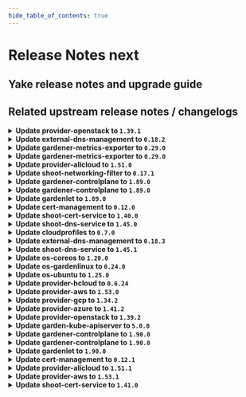 ```yaml
---
hide_table_of_contents: true
---
```


# Release Notes next

## Yake release notes and upgrade guide

## Related upstream release notes / changelogs


<details>
<summary><b>Update provider-openstack to <code>1.39.1</code></b></summary>

# [gardener/gardener-extension-provider-openstack]

## 🏃 Others

- `[OPERATOR]` Admission controller will be deployed with the LEADER_ELECTION_NAMESPACE set to the pod namespace by @AndreasBurger [#719]

## Docker Images
- gardener-extension-admission-openstack: `europe-docker.pkg.dev/gardener-project/releases/gardener/extensions/admission-openstack:v1.39.1`
- gardener-extension-provider-openstack: `europe-docker.pkg.dev/gardener-project/releases/gardener/extensions/provider-openstack:v1.39.1`


</details>

<details>
<summary><b>Update external-dns-management to <code>0.18.2</code></b></summary>

# [gardener/external-dns-management]

## 🏃 Others

- `[USER]` Ignore empty targets for slave entries on update. More concretely, if an ingress resource lose their load balancer addresses during an update, the old targets are kept until new targets are set. by @MartinWeindel [#357]

## Docker Images
- dns-controller-manager: `europe-docker.pkg.dev/gardener-project/releases/dns-controller-manager:v0.18.2`


</details>

<details>
<summary><b>Update gardener-metrics-exporter to <code>0.29.0</code></b></summary>

# [gardener/gardener-metrics-exporter]

## ⚠️ Breaking Changes

- `[OPERATOR]` Change OCI Image Registry from GCR (`eu.gcr.io/gardener-project`) to Artifact-Registry (`europe-docker.pkg.dev/gardener-project/releases`). Users should update their references.  
   by @ccwienk [#92]
## 🐛 Bug Fixes

- `[OPERATOR]` Helm chart upgrades no longer fail due to the immutable `Deployment.spec.selector` field. In order to upgrade to this version, the `gardener-metrics-exporter` Deployment needs to be deleted first. by @timebertt [#94]
## 🏃 Others

- `[OPERATOR]` Upgrade dependencies  
  Upgrade golang to 1.22 by @rickardsjp [#96]
- `[OPERATOR]` Upgrade go to 1.22, update base image to distroless based on Debian 12, and exchange the linter. by @rickardsjp [#97]
- `[OPERATOR]` Adds: garden_shoot_worker_node_max_total and garden_shoot_worker_node_min_total. Also gives insight into the worker type (for example for OpenStack the Flavor name). by @Sinscerly [#95]

## Docker Images
- metrics-exporter: `europe-docker.pkg.dev/gardener-project/releases/gardener/metrics-exporter:0.29.0`


</details>

<details>
<summary><b>Update gardener-metrics-exporter to <code>0.29.0</code></b></summary>

# [gardener/gardener-metrics-exporter]

## ⚠️ Breaking Changes

- `[OPERATOR]` Change OCI Image Registry from GCR (`eu.gcr.io/gardener-project`) to Artifact-Registry (`europe-docker.pkg.dev/gardener-project/releases`). Users should update their references.  
   by @ccwienk [#92]
## 🐛 Bug Fixes

- `[OPERATOR]` Helm chart upgrades no longer fail due to the immutable `Deployment.spec.selector` field. In order to upgrade to this version, the `gardener-metrics-exporter` Deployment needs to be deleted first. by @timebertt [#94]
## 🏃 Others

- `[OPERATOR]` Upgrade dependencies  
  Upgrade golang to 1.22 by @rickardsjp [#96]
- `[OPERATOR]` Upgrade go to 1.22, update base image to distroless based on Debian 12, and exchange the linter. by @rickardsjp [#97]
- `[OPERATOR]` Adds: garden_shoot_worker_node_max_total and garden_shoot_worker_node_min_total. Also gives insight into the worker type (for example for OpenStack the Flavor name). by @Sinscerly [#95]

## Docker Images
- metrics-exporter: `europe-docker.pkg.dev/gardener-project/releases/gardener/metrics-exporter:0.29.0`


</details>

<details>
<summary><b>Update provider-alicloud to <code>1.51.0</code></b></summary>

# [gardener/gardener-extension-provider-alicloud]

## ⚠️ Breaking Changes

- `[OPERATOR]` CA and server certificates for the admission component are managed automatically. Passing custom certificates via Helm values is not supported anymore. by @timuthy [#683]
- `[OPERATOR]` Change OCI Image Registry from GCR (`eu.gcr.io/gardener-project`) to Artifact-Registry (`europe-docker.pkg.dev/gardener-project/releases`). Users should update their references.  
   by @ccwienk [#673]
## 📰 Noteworthy

- `[DEVELOPER]` Remove dependency to specific calico and cilium versions. by @axel7born [#659]
## ✨ New Features

- `[USER]` The provider-alicloud extension does now support shoot clusters with Kubernetes version 1.29. You should consider the [Kubernetes release notes](https://github.com/kubernetes/kubernetes/blob/master/CHANGELOG/CHANGELOG-1.29.md) before upgrading to 1.29.  by @acumino [#688]
- `[USER]` `provider-alicloud` extension now supports [Shoot Force Deletion](https://github.com/gardener/gardener/blob/master/docs/usage/shoot_operations.md#force-deletion) for more details.).  by @shafeeqes [#652]
## 🏃 Others

- `[OPERATOR]` The following image is updated:  
- `[OPERATOR]` Enhance NatGateway availableZone validation is moved to ConfigValidator, If first zone user sets under network section doesn't support enhance natgateway, an error will occur during shoot reconcile process. by @kevin-lacoo [#681]
- `[OPERATOR]` Bump github.com/gardener/gardener to 1.86.0. by @timuthy [#683]
- `[OPERATOR]` Now user can change EIP after infrastructure created in flow based case. by @kevin-lacoo [#686]
- `[OPERATOR]` Update terraformer to v2.24.0 by @kevin-lacoo [#685]
- `[DEVELOPER]` The `vendor` directory was removed in favor of the `go mod cache`. by @timuthy [#683]
# [gardener/machine-controller-manager]

## 🐛 Bug Fixes

- `[OPERATOR]` Removes `node.machine.sapcloud.io/not-managed-by-mcm` annotation from nodes managed by the MCM. by @gardener-robot-ci-1 [gardener/machine-controller-manager#866]

## Docker Images
- gardener-extension-admission-alicloud: `europe-docker.pkg.dev/gardener-project/releases/gardener/extensions/admission-alicloud:v1.51.0`
- gardener-extension-provider-alicloud: `europe-docker.pkg.dev/gardener-project/releases/gardener/extensions/provider-alicloud:v1.51.0`


</details>

<details>
<summary><b>Update shoot-networking-filter to <code>0.17.1</code></b></summary>

no release notes available

</details>

<details>
<summary><b>Update gardener-controlplane to <code>1.89.0</code></b></summary>

# [gardener/gardener-metrics-exporter]

## ⚠️ Breaking Changes

- `[OPERATOR]` Change OCI Image Registry from GCR (`eu.gcr.io/gardener-project`) to Artifact-Registry (`europe-docker.pkg.dev/gardener-project/releases`). Users should update their references.  
   by @ccwienk [gardener/gardener-metrics-exporter#92]
## 🐛 Bug Fixes

- `[OPERATOR]` Helm chart upgrades no longer fail due to the immutable `Deployment.spec.selector` field. In order to upgrade to this version, the `gardener-metrics-exporter` Deployment needs to be deleted first. by @timebertt [gardener/gardener-metrics-exporter#94]
## 🏃 Others

- `[OPERATOR]` Upgrade go to 1.22, update base image to distroless based on Debian 12, and exchange the linter. by @rickardsjp [gardener/gardener-metrics-exporter#97]
- `[OPERATOR]` Upgrade dependencies  
  Upgrade golang to 1.22 by @rickardsjp [gardener/gardener-metrics-exporter#96]
- `[OPERATOR]` Adds: garden_shoot_worker_node_max_total and garden_shoot_worker_node_min_total. Also gives insight into the worker type (for example for OpenStack the Flavor name). by @Sinscerly [gardener/gardener-metrics-exporter#95]
# [gardener/gardener]

## ⚠️ Breaking Changes

- `[DEVELOPER]` The util function `pkg/utils/gardener.ComputeShootProjectSecretName` has been renamed to `pkg/utils/gardener.ComputeShootProjectResourceName`. by @petersutter [#9123]
- `[DEPENDENCY]` There are several breaking changes in the `github.com/gardener/gardener/extensions/pkg/webhook` package:  
  - `EnsureNoStringWithPrefix`, `EnsureNoStringWithPrefixContains`, `EnsureNoEnvVarWithName`, `EnsureNoVolumeMountWithName`, `EnsureNoVolumeWithName`, `EnsureNoContainerWithName`, `EnsureNoPVCWithName` now delete all matching entries. Previously they were deleting only the first occurrence.  
  - `EnsureStringWithPrefix`, `EnsureStringWithPrefixContains` now act on all prefix matches.  
  - `StringIndex` is removed. instead, use `slices.Index`. by @Kostov6 [#9007]
- `[OPERATOR]` The `UseGardenerNodeAgent` feature gate has been promoted to beta and is now turned on by default.  by @rfranzke [#9161]
## 📰 Noteworthy

- `[USER]` The shoot cluster CA bundle is now stored in a `ConfigMap` in the project namespace of the garden cluster, in addition to storing it in a `Secret`. This `ConfigMap` shares the same name as the pre-existing `Secret`, which is `<shoot-name>.ca-cluster`. The `Secret` will be removed in a future Gardener release. Therefore, if your tooling relies on this `Secret`, you should update it to fetch the `ConfigMap` instead. by @petersutter [#9123]
- `[USER]` It is now possible to skip a minor Kubernetes version for worker pool Kubernetes version upgrades as long as the version remains equal to or less than the control plane version. by @shafeeqes [#9185]
- `[OPERATOR]` A new field `.spec.runtimeCluster.ingress.domains` was added to the `Garden` API. This field allows to use multiple ingress domains for components of the runtime cluster. All domains are assumed to be wildcard domains. Earlier, the API only accepted one domain name via `.spec.runtimeCluster.ingress.domain`.  
  ⚠️ With this change `.spec.runtimeCluster.ingress.domain` is deprecated and will be removed in the next release. Please update your `Garden` resource to the new `.spec.runtimeCluster.ingress.domains` field by removing the existing domain configuration from `ingress.domain` and add it as the first entry of `ingress.domains`. by @ScheererJ [#9038]
## ✨ New Features

- `[OPERATOR]` `gardener-resource-manager` now considers the health and the progressing status for `Prometheus` and `Alertmanager` resources managed via `ManagedResource`s. by @rfranzke [#9163]
- `[DEVELOPER]` It is now possible to provide configuration for the cache Prometheus running in seed clusters' `garden` namespaces. Read all about it [here](https://github.com/gardener/gardener/tree/master/docs/extensions/logging-and-monitoring.md#cache-prometheus). by @rfranzke [#9128]
- `[DEVELOPER]` It is now possible to provide configuration for the seed Prometheus running in seed clusters' `garden` namespaces. Read all about it [here](https://github.com/gardener/gardener/tree/master/docs/extensions/logging-and-monitoring.md#seed-prometheus). by @rfranzke [#9180]
- `[DEVELOPER]` The `WaitUntilObjectReadyWithHealthFunction` function was enhanced to log the object's kind. by @timuthy [#9177]
## 🏃 Others

- `[DEVELOPER]` An issue with the `FallbackClient` was resolved. If used in external projects, the client threw scheme related errors belonging to GVKs that are not registered in the `GardenScheme`.  by @timuthy [#9177]
- `[OPERATOR]` Add Prometheus alert for unhealthy seed node. by @adenitiu [#9127]
- `[OPERATOR]` Istio is now used as the single entry point on seed clusters. The load balancer of nginx-ingress is removed and traffic goes through istio before being handled by nginx if necessary. by @ScheererJ [#9038]
- `[OPERATOR]` Add condition type `ObservabilityComponentsHealthy` for extension health check, it will allow extensions to register with this type.  by @Sallyan [#9092]
- `[OPERATOR]` Multiple ingress domains in `.spec.runtimeCluster.ingress.domains` can now overlap without triggering reconciliation issues. by @ScheererJ [#9183]
- `[OPERATOR]` Update configure-admission.sh for extensions using gardener certificate management for webhooks by @kon-angelo [#9168]
- `[OPERATOR]` The side car container of kube-apiserver for the HA VPN now have minimum memory resources that VPA will respect. by @ScheererJ [#9173]

## Docker Images
- admission-controller: `europe-docker.pkg.dev/gardener-project/releases/gardener/admission-controller:v1.89.0`
- apiserver: `europe-docker.pkg.dev/gardener-project/releases/gardener/apiserver:v1.89.0`
- controller-manager: `europe-docker.pkg.dev/gardener-project/releases/gardener/controller-manager:v1.89.0`
- gardenlet: `europe-docker.pkg.dev/gardener-project/releases/gardener/gardenlet:v1.89.0`
- node-agent: `europe-docker.pkg.dev/gardener-project/releases/gardener/node-agent:v1.89.0`
- operator: `europe-docker.pkg.dev/gardener-project/releases/gardener/operator:v1.89.0`
- resource-manager: `europe-docker.pkg.dev/gardener-project/releases/gardener/resource-manager:v1.89.0`
- scheduler: `europe-docker.pkg.dev/gardener-project/releases/gardener/scheduler:v1.89.0`


</details>

<details>
<summary><b>Update gardener-controlplane to <code>1.89.0</code></b></summary>

# [gardener/gardener-metrics-exporter]

## ⚠️ Breaking Changes

- `[OPERATOR]` Change OCI Image Registry from GCR (`eu.gcr.io/gardener-project`) to Artifact-Registry (`europe-docker.pkg.dev/gardener-project/releases`). Users should update their references.  
   by @ccwienk [gardener/gardener-metrics-exporter#92]
## 🐛 Bug Fixes

- `[OPERATOR]` Helm chart upgrades no longer fail due to the immutable `Deployment.spec.selector` field. In order to upgrade to this version, the `gardener-metrics-exporter` Deployment needs to be deleted first. by @timebertt [gardener/gardener-metrics-exporter#94]
## 🏃 Others

- `[OPERATOR]` Upgrade go to 1.22, update base image to distroless based on Debian 12, and exchange the linter. by @rickardsjp [gardener/gardener-metrics-exporter#97]
- `[OPERATOR]` Upgrade dependencies  
  Upgrade golang to 1.22 by @rickardsjp [gardener/gardener-metrics-exporter#96]
- `[OPERATOR]` Adds: garden_shoot_worker_node_max_total and garden_shoot_worker_node_min_total. Also gives insight into the worker type (for example for OpenStack the Flavor name). by @Sinscerly [gardener/gardener-metrics-exporter#95]
# [gardener/gardener]

## ⚠️ Breaking Changes

- `[DEVELOPER]` The util function `pkg/utils/gardener.ComputeShootProjectSecretName` has been renamed to `pkg/utils/gardener.ComputeShootProjectResourceName`. by @petersutter [#9123]
- `[DEPENDENCY]` There are several breaking changes in the `github.com/gardener/gardener/extensions/pkg/webhook` package:  
  - `EnsureNoStringWithPrefix`, `EnsureNoStringWithPrefixContains`, `EnsureNoEnvVarWithName`, `EnsureNoVolumeMountWithName`, `EnsureNoVolumeWithName`, `EnsureNoContainerWithName`, `EnsureNoPVCWithName` now delete all matching entries. Previously they were deleting only the first occurrence.  
  - `EnsureStringWithPrefix`, `EnsureStringWithPrefixContains` now act on all prefix matches.  
  - `StringIndex` is removed. instead, use `slices.Index`. by @Kostov6 [#9007]
- `[OPERATOR]` The `UseGardenerNodeAgent` feature gate has been promoted to beta and is now turned on by default.  by @rfranzke [#9161]
## 📰 Noteworthy

- `[USER]` The shoot cluster CA bundle is now stored in a `ConfigMap` in the project namespace of the garden cluster, in addition to storing it in a `Secret`. This `ConfigMap` shares the same name as the pre-existing `Secret`, which is `<shoot-name>.ca-cluster`. The `Secret` will be removed in a future Gardener release. Therefore, if your tooling relies on this `Secret`, you should update it to fetch the `ConfigMap` instead. by @petersutter [#9123]
- `[USER]` It is now possible to skip a minor Kubernetes version for worker pool Kubernetes version upgrades as long as the version remains equal to or less than the control plane version. by @shafeeqes [#9185]
- `[OPERATOR]` A new field `.spec.runtimeCluster.ingress.domains` was added to the `Garden` API. This field allows to use multiple ingress domains for components of the runtime cluster. All domains are assumed to be wildcard domains. Earlier, the API only accepted one domain name via `.spec.runtimeCluster.ingress.domain`.  
  ⚠️ With this change `.spec.runtimeCluster.ingress.domain` is deprecated and will be removed in the next release. Please update your `Garden` resource to the new `.spec.runtimeCluster.ingress.domains` field by removing the existing domain configuration from `ingress.domain` and add it as the first entry of `ingress.domains`. by @ScheererJ [#9038]
## ✨ New Features

- `[OPERATOR]` `gardener-resource-manager` now considers the health and the progressing status for `Prometheus` and `Alertmanager` resources managed via `ManagedResource`s. by @rfranzke [#9163]
- `[DEVELOPER]` It is now possible to provide configuration for the cache Prometheus running in seed clusters' `garden` namespaces. Read all about it [here](https://github.com/gardener/gardener/tree/master/docs/extensions/logging-and-monitoring.md#cache-prometheus). by @rfranzke [#9128]
- `[DEVELOPER]` It is now possible to provide configuration for the seed Prometheus running in seed clusters' `garden` namespaces. Read all about it [here](https://github.com/gardener/gardener/tree/master/docs/extensions/logging-and-monitoring.md#seed-prometheus). by @rfranzke [#9180]
- `[DEVELOPER]` The `WaitUntilObjectReadyWithHealthFunction` function was enhanced to log the object's kind. by @timuthy [#9177]
## 🏃 Others

- `[DEVELOPER]` An issue with the `FallbackClient` was resolved. If used in external projects, the client threw scheme related errors belonging to GVKs that are not registered in the `GardenScheme`.  by @timuthy [#9177]
- `[OPERATOR]` Add Prometheus alert for unhealthy seed node. by @adenitiu [#9127]
- `[OPERATOR]` Istio is now used as the single entry point on seed clusters. The load balancer of nginx-ingress is removed and traffic goes through istio before being handled by nginx if necessary. by @ScheererJ [#9038]
- `[OPERATOR]` Add condition type `ObservabilityComponentsHealthy` for extension health check, it will allow extensions to register with this type.  by @Sallyan [#9092]
- `[OPERATOR]` Multiple ingress domains in `.spec.runtimeCluster.ingress.domains` can now overlap without triggering reconciliation issues. by @ScheererJ [#9183]
- `[OPERATOR]` Update configure-admission.sh for extensions using gardener certificate management for webhooks by @kon-angelo [#9168]
- `[OPERATOR]` The side car container of kube-apiserver for the HA VPN now have minimum memory resources that VPA will respect. by @ScheererJ [#9173]

## Docker Images
- admission-controller: `europe-docker.pkg.dev/gardener-project/releases/gardener/admission-controller:v1.89.0`
- apiserver: `europe-docker.pkg.dev/gardener-project/releases/gardener/apiserver:v1.89.0`
- controller-manager: `europe-docker.pkg.dev/gardener-project/releases/gardener/controller-manager:v1.89.0`
- gardenlet: `europe-docker.pkg.dev/gardener-project/releases/gardener/gardenlet:v1.89.0`
- node-agent: `europe-docker.pkg.dev/gardener-project/releases/gardener/node-agent:v1.89.0`
- operator: `europe-docker.pkg.dev/gardener-project/releases/gardener/operator:v1.89.0`
- resource-manager: `europe-docker.pkg.dev/gardener-project/releases/gardener/resource-manager:v1.89.0`
- scheduler: `europe-docker.pkg.dev/gardener-project/releases/gardener/scheduler:v1.89.0`


</details>

<details>
<summary><b>Update gardenlet to <code>1.89.0</code></b></summary>

# [gardener/gardener-metrics-exporter]

## ⚠️ Breaking Changes

- `[OPERATOR]` Change OCI Image Registry from GCR (`eu.gcr.io/gardener-project`) to Artifact-Registry (`europe-docker.pkg.dev/gardener-project/releases`). Users should update their references.  
   by @ccwienk [gardener/gardener-metrics-exporter#92]
## 🐛 Bug Fixes

- `[OPERATOR]` Helm chart upgrades no longer fail due to the immutable `Deployment.spec.selector` field. In order to upgrade to this version, the `gardener-metrics-exporter` Deployment needs to be deleted first. by @timebertt [gardener/gardener-metrics-exporter#94]
## 🏃 Others

- `[OPERATOR]` Upgrade go to 1.22, update base image to distroless based on Debian 12, and exchange the linter. by @rickardsjp [gardener/gardener-metrics-exporter#97]
- `[OPERATOR]` Upgrade dependencies  
  Upgrade golang to 1.22 by @rickardsjp [gardener/gardener-metrics-exporter#96]
- `[OPERATOR]` Adds: garden_shoot_worker_node_max_total and garden_shoot_worker_node_min_total. Also gives insight into the worker type (for example for OpenStack the Flavor name). by @Sinscerly [gardener/gardener-metrics-exporter#95]
# [gardener/gardener]

## ⚠️ Breaking Changes

- `[DEVELOPER]` The util function `pkg/utils/gardener.ComputeShootProjectSecretName` has been renamed to `pkg/utils/gardener.ComputeShootProjectResourceName`. by @petersutter [#9123]
- `[DEPENDENCY]` There are several breaking changes in the `github.com/gardener/gardener/extensions/pkg/webhook` package:  
  - `EnsureNoStringWithPrefix`, `EnsureNoStringWithPrefixContains`, `EnsureNoEnvVarWithName`, `EnsureNoVolumeMountWithName`, `EnsureNoVolumeWithName`, `EnsureNoContainerWithName`, `EnsureNoPVCWithName` now delete all matching entries. Previously they were deleting only the first occurrence.  
  - `EnsureStringWithPrefix`, `EnsureStringWithPrefixContains` now act on all prefix matches.  
  - `StringIndex` is removed. instead, use `slices.Index`. by @Kostov6 [#9007]
- `[OPERATOR]` The `UseGardenerNodeAgent` feature gate has been promoted to beta and is now turned on by default.  by @rfranzke [#9161]
## 📰 Noteworthy

- `[USER]` The shoot cluster CA bundle is now stored in a `ConfigMap` in the project namespace of the garden cluster, in addition to storing it in a `Secret`. This `ConfigMap` shares the same name as the pre-existing `Secret`, which is `<shoot-name>.ca-cluster`. The `Secret` will be removed in a future Gardener release. Therefore, if your tooling relies on this `Secret`, you should update it to fetch the `ConfigMap` instead. by @petersutter [#9123]
- `[USER]` It is now possible to skip a minor Kubernetes version for worker pool Kubernetes version upgrades as long as the version remains equal to or less than the control plane version. by @shafeeqes [#9185]
- `[OPERATOR]` A new field `.spec.runtimeCluster.ingress.domains` was added to the `Garden` API. This field allows to use multiple ingress domains for components of the runtime cluster. All domains are assumed to be wildcard domains. Earlier, the API only accepted one domain name via `.spec.runtimeCluster.ingress.domain`.  
  ⚠️ With this change `.spec.runtimeCluster.ingress.domain` is deprecated and will be removed in the next release. Please update your `Garden` resource to the new `.spec.runtimeCluster.ingress.domains` field by removing the existing domain configuration from `ingress.domain` and add it as the first entry of `ingress.domains`. by @ScheererJ [#9038]
## ✨ New Features

- `[OPERATOR]` `gardener-resource-manager` now considers the health and the progressing status for `Prometheus` and `Alertmanager` resources managed via `ManagedResource`s. by @rfranzke [#9163]
- `[DEVELOPER]` It is now possible to provide configuration for the cache Prometheus running in seed clusters' `garden` namespaces. Read all about it [here](https://github.com/gardener/gardener/tree/master/docs/extensions/logging-and-monitoring.md#cache-prometheus). by @rfranzke [#9128]
- `[DEVELOPER]` It is now possible to provide configuration for the seed Prometheus running in seed clusters' `garden` namespaces. Read all about it [here](https://github.com/gardener/gardener/tree/master/docs/extensions/logging-and-monitoring.md#seed-prometheus). by @rfranzke [#9180]
- `[DEVELOPER]` The `WaitUntilObjectReadyWithHealthFunction` function was enhanced to log the object's kind. by @timuthy [#9177]
## 🏃 Others

- `[DEVELOPER]` An issue with the `FallbackClient` was resolved. If used in external projects, the client threw scheme related errors belonging to GVKs that are not registered in the `GardenScheme`.  by @timuthy [#9177]
- `[OPERATOR]` Add Prometheus alert for unhealthy seed node. by @adenitiu [#9127]
- `[OPERATOR]` Istio is now used as the single entry point on seed clusters. The load balancer of nginx-ingress is removed and traffic goes through istio before being handled by nginx if necessary. by @ScheererJ [#9038]
- `[OPERATOR]` Add condition type `ObservabilityComponentsHealthy` for extension health check, it will allow extensions to register with this type.  by @Sallyan [#9092]
- `[OPERATOR]` Multiple ingress domains in `.spec.runtimeCluster.ingress.domains` can now overlap without triggering reconciliation issues. by @ScheererJ [#9183]
- `[OPERATOR]` Update configure-admission.sh for extensions using gardener certificate management for webhooks by @kon-angelo [#9168]
- `[OPERATOR]` The side car container of kube-apiserver for the HA VPN now have minimum memory resources that VPA will respect. by @ScheererJ [#9173]

## Docker Images
- admission-controller: `europe-docker.pkg.dev/gardener-project/releases/gardener/admission-controller:v1.89.0`
- apiserver: `europe-docker.pkg.dev/gardener-project/releases/gardener/apiserver:v1.89.0`
- controller-manager: `europe-docker.pkg.dev/gardener-project/releases/gardener/controller-manager:v1.89.0`
- gardenlet: `europe-docker.pkg.dev/gardener-project/releases/gardener/gardenlet:v1.89.0`
- node-agent: `europe-docker.pkg.dev/gardener-project/releases/gardener/node-agent:v1.89.0`
- operator: `europe-docker.pkg.dev/gardener-project/releases/gardener/operator:v1.89.0`
- resource-manager: `europe-docker.pkg.dev/gardener-project/releases/gardener/resource-manager:v1.89.0`
- scheduler: `europe-docker.pkg.dev/gardener-project/releases/gardener/scheduler:v1.89.0`


</details>

<details>
<summary><b>Update cert-management to <code>0.12.0</code></b></summary>

# [gardener/cert-management]

## ✨ New Features

- `[USER]` Allow certificates without common name. As the common name is restricted to 64 characters, this means it is now possible to create certificates for domains longer than 64 characters without needing to set the common name to a shorter domain name. by @MartinWeindel [#150]
## 🏃 Others

- `[OPERATOR]` Bumps golang from 1.21.6 to 1.22.0. by @dependabot[bot] [#161]
- `[OPERATOR]` Bumps golang from 1.21.5 to 1.21.6. by @dependabot[bot] [#159]
- `[OPERATOR]` Bump golang.org/x/crypto from 0.14.0 to 0.17.0 by @dependabot[bot] [#158]

## Docker Images
- cert-management: `europe-docker.pkg.dev/gardener-project/releases/cert-controller-manager:v0.12.0`


</details>

<details>
<summary><b>Update shoot-cert-service to <code>1.40.0</code></b></summary>

# [gardener/gardener-extension-shoot-cert-service]

## 🏃 Others

- `[OPERATOR]` Bump github.com/gardener/gardener from 1.84.0 to 1.84.1. by @dependabot[bot] [#216]
- `[OPERATOR]` Bump github.com/gardener/gardener from 1.85.0 to 1.86.0. by @dependabot[bot] [#222]
- `[OPERATOR]` Bump github.com/gardener/gardener from 1.86.0 to 1.87.0. by @dependabot[bot] [#228]
- `[OPERATOR]` Bumps github.com/gardener/gardener from 1.87.0 to 1.88.0. by @dependabot[bot] [#232]
- `[OPERATOR]` Bumps github.com/gardener/gardener from 1.88.0 to 1.89.0. by @dependabot[bot] [#233]
- `[OPERATOR]` Bump github.com/gardener/gardener from 1.83.0 to 1.84.0. by @dependabot[bot] [#215]
- `[OPERATOR]` Bump github.com/gardener/gardener from 1.84.1 to 1.85.0. by @dependabot[bot] [#218]
- `[OPERATOR]` Bump github.com/gardener/gardener from 1.82.1 to 1.83.0. by @dependabot[bot] [#212]
- `[DEVELOPER]` Remove vendoring from project by @MartinWeindel [#227]
# [gardener/cert-management]

## ⚠️ Breaking Changes

- `[OPERATOR]` Change OCI Image Registry from GCR (`eu.gcr.io/gardener-project`) to Artifact-Registry (`europe-docker.pkg.dev/gardener-project/releases`). Users should update their references.  
   by @ccwienk [gardener/cert-management#156]
## ✨ New Features

- `[USER]` Allow certificates without common name. As the common name is restricted to 64 characters, this means it is now possible to create certificates for domains longer than 64 characters without needing to set the common name to a shorter domain name. by @MartinWeindel [gardener/cert-management#150]
## 🏃 Others

- `[DEVELOPER]` Remove vendoring by @MartinWeindel [gardener/cert-management#157]
- `[OPERATOR]` Bump golang.org/x/crypto from 0.14.0 to 0.17.0 by @dependabot[bot] [gardener/cert-management#158]
- `[OPERATOR]` Update expirationDate if secret is shared between certs by @MartinWeindel [gardener/cert-management#152]
- `[OPERATOR]` Bumps golang from 1.21.5 to 1.21.6. by @dependabot[bot] [gardener/cert-management#159]
- `[OPERATOR]` Bumps golang from 1.21.3 to 1.21.4. by @dependabot[bot] [gardener/cert-management#148]
- `[OPERATOR]` Bumps golang from 1.21.4 to 1.21.5. by @dependabot[bot] [gardener/cert-management#154]
- `[OPERATOR]` Updated dependencies controller-manager-library and kubernetes from `v1.28.2` to `v1.28.3` by @MartinWeindel [gardener/cert-management#149]
- `[OPERATOR]` Bumps golang from 1.21.6 to 1.22.0. by @dependabot[bot] [gardener/cert-management#161]
- `[USER]` Improve message if DNS entry is not getting ready. by @MartinWeindel [gardener/cert-management#151]

## Docker Images
- gardener-extension-shoot-cert-service: `europe-docker.pkg.dev/gardener-project/releases/gardener/extensions/shoot-cert-service:v1.40.0`


</details>

<details>
<summary><b>Update shoot-dns-service to <code>1.45.0</code></b></summary>

# [gardener/gardener-extension-shoot-dns-service]

## 🏃 Others

- `[OPERATOR]` Bumps github.com/gardener/gardener from 1.88.0 to 1.89.0. by @dependabot[bot] [#297]
- `[OPERATOR]` Bumps golang from 1.21.6 to 1.22.0. by @dependabot[bot] [#291]
- `[OPERATOR]` Bumps github.com/gardener/gardener from 1.87.0 to 1.88.0. by @dependabot[bot] [#292]
# [gardener/external-dns-management]

## ✨ New Features

- `[USER]` The Istio resource `Gateway` can now be annotated with `dns.gardener.cloud/dnsnames='*'` to enable the automatic creation of `DNSEntries` for domain names extracted from hosts fields in this resource or related `VirtualServices` resources.  
  The `Gateway` and `HTTPRoute` resources from the Gateway API are supported in a similar way. by @MartinWeindel [gardener/external-dns-management#354]
## 🐛 Bug Fixes

- `[OPERATOR]` Uncached listing of virtual services and httproutes by @MartinWeindel [gardener/external-dns-management#355]
- `[OPERATOR]` Ignore generated load balancer services of gateways. by @MartinWeindel [gardener/external-dns-management#355]
## 🏃 Others

- `[USER]` Ignore empty targets for slave entries on update. More concretely, if an ingress resource lose their load balancer addresses during an update, the old targets are kept until new targets are set. by @MartinWeindel [gardener/external-dns-management#357]

## Docker Images
- gardener-extension-admission-shoot-dns-service: `europe-docker.pkg.dev/gardener-project/releases/gardener/extensions/admission-shoot-dns-service:v1.45.0`
- gardener-extension-shoot-dns-service: `europe-docker.pkg.dev/gardener-project/releases/gardener/extensions/shoot-dns-service:v1.45.0`


</details>

<details>
<summary><b>Update cloudprofiles to <code>0.7.0</code></b></summary>

## What's Changed
* Remove "Docker" CRI by @j2L4e in https://github.com/gardener-community/cloudprofiles/pull/26

## New Contributors
* @j2L4e made their first contribution in https://github.com/gardener-community/cloudprofiles/pull/26

**Full Changelog**: https://github.com/gardener-community/cloudprofiles/compare/0.6.12...0.7.0

</details>

<details>
<summary><b>Update external-dns-management to <code>0.18.3</code></b></summary>

# [gardener/external-dns-management]

## 🐛 Bug Fixes

- `[OPERATOR]` Registry `gateway.networking.k8s.io` in version v1beta1 by @MartinWeindel [#358]

## Docker Images
- dns-controller-manager: `europe-docker.pkg.dev/gardener-project/releases/dns-controller-manager:v0.18.3`


</details>

<details>
<summary><b>Update shoot-dns-service to <code>1.45.1</code></b></summary>

# [gardener/external-dns-management]

## 🐛 Bug Fixes

- `[OPERATOR]` Register `gateway.networking.k8s.io` in version v1beta1 by @MartinWeindel [gardener/external-dns-management@6557e2a96a5aa690fe8ead58b90ae785370b9c78]

## Docker Images
- gardener-extension-admission-shoot-dns-service: `europe-docker.pkg.dev/gardener-project/releases/gardener/extensions/admission-shoot-dns-service:v1.45.1`
- gardener-extension-shoot-dns-service: `europe-docker.pkg.dev/gardener-project/releases/gardener/extensions/shoot-dns-service:v1.45.1`


</details>

<details>
<summary><b>Update os-coreos to <code>1.20.0</code></b></summary>

# [gardener/gardener-extension-os-coreos]

## ⚠️ Breaking Changes

- `[OPERATOR]` Change OCI Image Registry from GCR (`eu.gcr.io/gardener-project`) to Artifact-Registry (`europe-docker.pkg.dev/gardener-project/releases`). Users should update their references.  
   by @ccwienk [#82]
## 📰 Noteworthy

- `[OPERATOR]` It is assumed that `gardenlet`'s `UseGardenerNodeAgent` is turned on by default if the feature gate is not explicitly set. Hence, make sure to use at least Gardener `v1.82` when using this extension version. by @rfranzke [#91]
- `[OPERATOR]` This extension is now prepared to run with an enabled `UseGardenerNodeAgent` feature gate. by @rfranzke [#80]
## ✨ New Features

- `[USER]` `os-coreos` extension now supports [Shoot Force Deletion](https://github.com/gardener/gardener/blob/master/docs/usage/shoot_operations.md#force-deletion).  by @ary1992 [#79]
## 🏃 Others

- `[OPERATOR]` The following dependency is updated:  
  - github.com/gardener/gardener: v1.80.1-> v1.81.0 by @ary1992 [#79]
- `[OPERATOR]` The following dependency is updated:  
  - github.com/gardener/gardener: v1.77.1-> v1.80.0  
  - k8s.io/* : v0.26.3 -> v0.28.2  
  - sigs.k8s.io/controller-runtime: v0.14.6-> v0.16.2 by @acumino [#76]

## Docker Images
- gardener-extension-os-coreos: `europe-docker.pkg.dev/gardener-project/releases/extensions/os-coreos:v1.20.0`


</details>

<details>
<summary><b>Update os-gardenlinux to <code>0.24.0</code></b></summary>

# [gardener/gardener-extension-os-gardenlinux]

## 📰 Noteworthy

- `[OPERATOR]` It is assumed that `gardenlet`'s `UseGardenerNodeAgent` is turned on by default if the feature gate is not explicitly set. Hence, make sure to use at least Gardener `v1.82` when using this extension version. by @rfranzke [#148]
## 🏃 Others

- `[OPERATOR]` reverts commit 37251573e5225c2f4ed6afa4a61f674a8efec245  by @danatsap [#144]

## Docker Images
- gardener-extension-os-gardenlinux: `europe-docker.pkg.dev/gardener-project/releases/gardener/extensions/os-gardenlinux:v0.24.0`


</details>

<details>
<summary><b>Update os-ubuntu to <code>1.25.0</code></b></summary>

# [gardener/gardener-extension-os-ubuntu]

## ⚠️ Breaking Changes

- `[OPERATOR]` Change OCI Image Registry from GCR (`eu.gcr.io/gardener-project`) to Artifact-Registry (`europe-docker.pkg.dev/gardener-project/releases`) by @ccwienk [#101]
## 📰 Noteworthy

- `[OPERATOR]` It is assumed that `gardenlet`'s `UseGardenerNodeAgent` is turned on by default if the feature gate is not explicitly set. Hence, make sure to use at least Gardener `v1.82` when using this extension version. by @rfranzke [#111]
- `[OPERATOR]` This extension is now prepared to run with an enabled `UseGardenerNodeAgent` feature gate. by @rfranzke [#99]
## 🏃 Others

- `[OPERATOR]` The following dependency is updated:  
  - github.com/gardener/gardener: v1.77.1-> v1.80.3  
  - k8s.io/* : v0.26.3 -> v0.28.2  
  - sigs.k8s.io/controller-runtime: v0.14.6-> v0.16.2 by @shafeeqes [#95]

## Docker Images
- gardener-extension-os-ubuntu: `europe-docker.pkg.dev/gardener-project/releases/gardener/extensions/os-ubuntu:v1.25.0`


</details>

<details>
<summary><b>Update provider-hcloud to <code>0.6.24</code></b></summary>

# [gardener-extension-provider-hcloud] v0.6.24

</details>

<details>
<summary><b>Update provider-aws to <code>1.53.0</code></b></summary>

# [gardener/gardener-extension-provider-aws]

## ✨ New Features

- `[USER]` Adapt Kubelet to use ecr-credential-provider on k8s >=v1.27 by @kon-angelo [#854]
## 🏃 Others

- `[OPERATOR]` [dnsrecords] AAAA alias targets for load balancers with IPv6 addresses with annotation `dns.gardener.cloud/ip-stack=dual-stack` by @MartinWeindel [#847]

## Docker Images
- gardener-extension-admission-aws: `europe-docker.pkg.dev/gardener-project/releases/gardener/extensions/admission-aws:v1.53.0`
- gardener-extension-provider-aws: `europe-docker.pkg.dev/gardener-project/releases/gardener/extensions/provider-aws:v1.53.0`


</details>

<details>
<summary><b>Update provider-gcp to <code>1.34.2</code></b></summary>

# [gardener/gardener-extension-provider-gcp]

## 🏃 Others

- `[OPERATOR]` Update terraformer to v2.25.0 by @AndreasBurger [#709]

## Docker Images
- gardener-extension-admission-gcp: `europe-docker.pkg.dev/gardener-project/releases/gardener/extensions/admission-gcp:v1.34.2`
- gardener-extension-provider-gcp: `europe-docker.pkg.dev/gardener-project/releases/gardener/extensions/provider-gcp:v1.34.2`


</details>

<details>
<summary><b>Update provider-azure to <code>1.41.2</code></b></summary>

# [gardener/gardener-extension-provider-azure]

## 🏃 Others

- `[OPERATOR]` Update terraformer to v2.25.0 by @AndreasBurger [#804]

## Docker Images
- gardener-extension-admission-azure: `europe-docker.pkg.dev/gardener-project/releases/gardener/extensions/admission-azure:v1.41.2`
- gardener-extension-provider-azure: `europe-docker.pkg.dev/gardener-project/releases/gardener/extensions/provider-azure:v1.41.2`


</details>

<details>
<summary><b>Update provider-openstack to <code>1.39.2</code></b></summary>

# [gardener/gardener-extension-provider-openstack]

## 🏃 Others

- `[OPERATOR]` Update terraformer to v2.25.0 by @AndreasBurger [#724]

## Docker Images
- gardener-extension-admission-openstack: `europe-docker.pkg.dev/gardener-project/releases/gardener/extensions/admission-openstack:v1.39.2`
- gardener-extension-provider-openstack: `europe-docker.pkg.dev/gardener-project/releases/gardener/extensions/provider-openstack:v1.39.2`


</details>

<details>
<summary><b>Update garden-kube-apiserver to <code>5.0.0</code></b></summary>

**Full Changelog**: https://github.com/gardener-community/garden-kube-apiserver/compare/4.2.0...5.0.0

</details>

<details>
<summary><b>Update gardener-controlplane to <code>1.90.0</code></b></summary>

# [gardener/gardener]

## ⚠️ Breaking Changes

- `[OPERATOR]` The `UseGardenerNodeAgent` feature gate has been promoted to GA. It was already enabled by default and can now no longer be turned off. The feature gate will be removed in a future release. by @rfranzke [#9208]
- `[OPERATOR]` ⚠️ Gardener does no longer support garden, seed, or shoot clusters with Kubernetes versions == 1.24. Make sure to upgrade all existing clusters before upgrading to this Gardener version. by @shafeeqes [#8989]
- `[OPERATOR]` The `APIServerFastRollout` feature gate has been promoted to GA. It was already enabled by default and can now no longer be turned off. The feature gate will be removed in a future release. by @oliver-goetz [#9214]
- `[DEVELOPER]` The `pkg/envtest` package has been moved to `test/envtest`. Most component packages in `pkg/component` have been moved. The `pkg/openapi` and `pkg/registry` packages have been moved to `pkg/apiserver/*`. by @rfranzke [#9217]
- `[DEVELOPER]` Function signature of infrastructure controller `NewReconciler` has changed from `NewReconciler(manager.Manager, Actuator, ConfigValidator)` to NewReconciler(manager.Manager, Actuator, ConfigValidator, map[gardencorev1beta1.ErrorCode]func(string) bool). by @acumino [#9321]
- `[USER]` The `spec.kubernetes.allowPrivilegedContainers` field in the Shoot API is deprecated and will be removed in a future version. This field is not relevant to Shoots with kubernetes versions >= 1.25. Please adapt your controllers accordingly. by @shafeeqes [#8989]
## 📰 Noteworthy

- `[USER]` It is no longer possible to add or change the `.spec.seedSelector` field in `Shoot`s when `spec.seedName` is already set. by @rfranzke [#9212]
## ✨ New Features

- `[OPERATOR]` `DNSRecord` resources for seed and shoot clusters now have an annotation indicating their target ip stack (`dns.gardener.cloud/ip-stack` set to either `ipv4`, `ipv6`, or `dual-stack`). by @ScheererJ [#9289]
- `[OPERATOR]` `gardener-resource-manager`'s health check controller now checks whether `VerticalPodAutoscaler`s report the `ConfigUnsupported` condition. by @rfranzke [#9211]
- `[USER]` It is now possibleto specify some `cluster-autoscaler` related options per worker pool `in Shoot`s via `spec.provider.workers[].clusterAutoscaler`. Read more about it [here](https://github.com/gardener/gardener/blob/master/docs/usage/shoot_autoscaling.md). by @aaronfern [#9245]
- `[USER]` In order to fine-tune VPA CPU recommendations, the CPU target percentile parameter for `vpa-recommender` can now be configured in the `Shoot` specification via the `.spec.kubernetes.verticalPodAutoscaler.targetCPUPercentile` field. by @voelzmo [#9279]
- `[DEVELOPER]` It is now possible to provide configuration for the aggregate Prometheus running in seed clusters' `garden` namespaces. Read all about it [here](https://github.com/gardener/gardener/tree/master/docs/extensions/logging-and-monitoring.md#aggregate-prometheus). by @rfranzke [#9200]
## 🐛 Bug Fixes

- `[DEPENDENCY]` An issue was fixed that sometimes led to leaked `extension-controlplane-shoot-webhooks` which blocked the shoot deletion. by @timuthy [#9209]
- `[DEPENDENCY]` `hack/hook-me.sh` now ensures the required network connectivity so that the quic tunnel can be successfully established.  by @vpnachev [#8909]
- `[USER]` A bug causing shoot force-deletion to get stuck in case the secrets referred by the DNS Records are outdated is now fixed. by @acumino [#9324]
## 🏃 Others

- `[OPERATOR]` Update Istio to v1.19.7 by @axel7born [#9215]
- `[OPERATOR]` Bump alpine to 3.19.1 by @ary1992 [#9315]
- `[OPERATOR]` Enhance `NodeNotHealthy` Prometheus alert to fire immediately. by @adenitiu [#9314]
- `[OPERATOR]` `gardener-node-agent` now terminates itself (leading to a restart of its `systemd` unit) in case it determines that the hostname of its node has changed. by @rfranzke [#9280]
- `[OPERATOR]` Resource requests of istio ingress gateway are reduced and its horizontal autoscaling behaviour specified in more detail, including scale-up under memory pressure by @ScheererJ [#9250]
- `[OPERATOR]` The `VerticalPodAutoscaler` object for the shoot Prometheus is now labeled with `app=prometheus,role=monitoring`, similar to the corresponding `StatefulSet`. by @nickytd [#9244]
- `[OPERATOR]` Set `reinvocationPolicy: IfNeeded` for VPA admission-controller webhook to ensure that webhooks injecting sidecar containers will not trigger and endless eviction loop. by @voelzmo [#9191]
- `[DEPENDENCY]` The following dependencies are updated:  
  - `k8s.io/*` : `v0.28.4` -> `v0.29.2`  
  - `sigs.k8s.io/controller-runtime`: `v0.16.3` -> `v0.17.2` by @shafeeqes [#9174]
- `[USER]` The validation error shown when a user tries to change the `.spec.seedName` field of a Shoot will now also display the old and new values to better indicate that a change was attempted. by @plkokanov [#9294]
# [gardener/dependency-watchdog]

## ⚠️ Breaking Changes

- `[OPERATOR]` Change OCI Image Registry from GCR (`eu.gcr.io/gardener-project`) to Artifact-Registry (`europe-docker.pkg.dev/gardener-project/releases`). Users should update their references. by @ccwienk [gardener/dependency-watchdog#93]
- `[OPERATOR]` DWD no longer depends on checking the reachability of Kube-API server via external load-balancer as kube-proxy path optimizations makes that impossible on infrastructures which have a static IP for the LB. Instead it now depends on node leases that are periodically renewed by each node running in the shoot cluster to determine its scaling action (scale-down/up). by @rishabh-11 [gardener/dependency-watchdog#94]
## 🏃 Others

- `[OPERATOR]` Make `kcmNodeMonitorGraceDuration` optional in the prober config and use a default value of `40s` if not specified in the shoot and the config. by @rishabh-11 [gardener/dependency-watchdog#101]
- `[DEVELOPER]` Use `ginkgolinter` instead of self baked `gomegacheck` by @himanshu-kun [gardener/dependency-watchdog#95]

## Docker Images
- admission-controller: `europe-docker.pkg.dev/gardener-project/releases/gardener/admission-controller:v1.90.0`
- apiserver: `europe-docker.pkg.dev/gardener-project/releases/gardener/apiserver:v1.90.0`
- controller-manager: `europe-docker.pkg.dev/gardener-project/releases/gardener/controller-manager:v1.90.0`
- gardenlet: `europe-docker.pkg.dev/gardener-project/releases/gardener/gardenlet:v1.90.0`
- node-agent: `europe-docker.pkg.dev/gardener-project/releases/gardener/node-agent:v1.90.0`
- operator: `europe-docker.pkg.dev/gardener-project/releases/gardener/operator:v1.90.0`
- resource-manager: `europe-docker.pkg.dev/gardener-project/releases/gardener/resource-manager:v1.90.0`
- scheduler: `europe-docker.pkg.dev/gardener-project/releases/gardener/scheduler:v1.90.0`


</details>

<details>
<summary><b>Update gardener-controlplane to <code>1.90.0</code></b></summary>

# [gardener/gardener]

## ⚠️ Breaking Changes

- `[OPERATOR]` The `UseGardenerNodeAgent` feature gate has been promoted to GA. It was already enabled by default and can now no longer be turned off. The feature gate will be removed in a future release. by @rfranzke [#9208]
- `[OPERATOR]` ⚠️ Gardener does no longer support garden, seed, or shoot clusters with Kubernetes versions == 1.24. Make sure to upgrade all existing clusters before upgrading to this Gardener version. by @shafeeqes [#8989]
- `[OPERATOR]` The `APIServerFastRollout` feature gate has been promoted to GA. It was already enabled by default and can now no longer be turned off. The feature gate will be removed in a future release. by @oliver-goetz [#9214]
- `[DEVELOPER]` The `pkg/envtest` package has been moved to `test/envtest`. Most component packages in `pkg/component` have been moved. The `pkg/openapi` and `pkg/registry` packages have been moved to `pkg/apiserver/*`. by @rfranzke [#9217]
- `[DEVELOPER]` Function signature of infrastructure controller `NewReconciler` has changed from `NewReconciler(manager.Manager, Actuator, ConfigValidator)` to NewReconciler(manager.Manager, Actuator, ConfigValidator, map[gardencorev1beta1.ErrorCode]func(string) bool). by @acumino [#9321]
- `[USER]` The `spec.kubernetes.allowPrivilegedContainers` field in the Shoot API is deprecated and will be removed in a future version. This field is not relevant to Shoots with kubernetes versions >= 1.25. Please adapt your controllers accordingly. by @shafeeqes [#8989]
## 📰 Noteworthy

- `[USER]` It is no longer possible to add or change the `.spec.seedSelector` field in `Shoot`s when `spec.seedName` is already set. by @rfranzke [#9212]
## ✨ New Features

- `[OPERATOR]` `DNSRecord` resources for seed and shoot clusters now have an annotation indicating their target ip stack (`dns.gardener.cloud/ip-stack` set to either `ipv4`, `ipv6`, or `dual-stack`). by @ScheererJ [#9289]
- `[OPERATOR]` `gardener-resource-manager`'s health check controller now checks whether `VerticalPodAutoscaler`s report the `ConfigUnsupported` condition. by @rfranzke [#9211]
- `[USER]` It is now possibleto specify some `cluster-autoscaler` related options per worker pool `in Shoot`s via `spec.provider.workers[].clusterAutoscaler`. Read more about it [here](https://github.com/gardener/gardener/blob/master/docs/usage/shoot_autoscaling.md). by @aaronfern [#9245]
- `[USER]` In order to fine-tune VPA CPU recommendations, the CPU target percentile parameter for `vpa-recommender` can now be configured in the `Shoot` specification via the `.spec.kubernetes.verticalPodAutoscaler.targetCPUPercentile` field. by @voelzmo [#9279]
- `[DEVELOPER]` It is now possible to provide configuration for the aggregate Prometheus running in seed clusters' `garden` namespaces. Read all about it [here](https://github.com/gardener/gardener/tree/master/docs/extensions/logging-and-monitoring.md#aggregate-prometheus). by @rfranzke [#9200]
## 🐛 Bug Fixes

- `[DEPENDENCY]` An issue was fixed that sometimes led to leaked `extension-controlplane-shoot-webhooks` which blocked the shoot deletion. by @timuthy [#9209]
- `[DEPENDENCY]` `hack/hook-me.sh` now ensures the required network connectivity so that the quic tunnel can be successfully established.  by @vpnachev [#8909]
- `[USER]` A bug causing shoot force-deletion to get stuck in case the secrets referred by the DNS Records are outdated is now fixed. by @acumino [#9324]
## 🏃 Others

- `[OPERATOR]` Update Istio to v1.19.7 by @axel7born [#9215]
- `[OPERATOR]` Bump alpine to 3.19.1 by @ary1992 [#9315]
- `[OPERATOR]` Enhance `NodeNotHealthy` Prometheus alert to fire immediately. by @adenitiu [#9314]
- `[OPERATOR]` `gardener-node-agent` now terminates itself (leading to a restart of its `systemd` unit) in case it determines that the hostname of its node has changed. by @rfranzke [#9280]
- `[OPERATOR]` Resource requests of istio ingress gateway are reduced and its horizontal autoscaling behaviour specified in more detail, including scale-up under memory pressure by @ScheererJ [#9250]
- `[OPERATOR]` The `VerticalPodAutoscaler` object for the shoot Prometheus is now labeled with `app=prometheus,role=monitoring`, similar to the corresponding `StatefulSet`. by @nickytd [#9244]
- `[OPERATOR]` Set `reinvocationPolicy: IfNeeded` for VPA admission-controller webhook to ensure that webhooks injecting sidecar containers will not trigger and endless eviction loop. by @voelzmo [#9191]
- `[DEPENDENCY]` The following dependencies are updated:  
  - `k8s.io/*` : `v0.28.4` -> `v0.29.2`  
  - `sigs.k8s.io/controller-runtime`: `v0.16.3` -> `v0.17.2` by @shafeeqes [#9174]
- `[USER]` The validation error shown when a user tries to change the `.spec.seedName` field of a Shoot will now also display the old and new values to better indicate that a change was attempted. by @plkokanov [#9294]
# [gardener/dependency-watchdog]

## ⚠️ Breaking Changes

- `[OPERATOR]` Change OCI Image Registry from GCR (`eu.gcr.io/gardener-project`) to Artifact-Registry (`europe-docker.pkg.dev/gardener-project/releases`). Users should update their references. by @ccwienk [gardener/dependency-watchdog#93]
- `[OPERATOR]` DWD no longer depends on checking the reachability of Kube-API server via external load-balancer as kube-proxy path optimizations makes that impossible on infrastructures which have a static IP for the LB. Instead it now depends on node leases that are periodically renewed by each node running in the shoot cluster to determine its scaling action (scale-down/up). by @rishabh-11 [gardener/dependency-watchdog#94]
## 🏃 Others

- `[OPERATOR]` Make `kcmNodeMonitorGraceDuration` optional in the prober config and use a default value of `40s` if not specified in the shoot and the config. by @rishabh-11 [gardener/dependency-watchdog#101]
- `[DEVELOPER]` Use `ginkgolinter` instead of self baked `gomegacheck` by @himanshu-kun [gardener/dependency-watchdog#95]

## Docker Images
- admission-controller: `europe-docker.pkg.dev/gardener-project/releases/gardener/admission-controller:v1.90.0`
- apiserver: `europe-docker.pkg.dev/gardener-project/releases/gardener/apiserver:v1.90.0`
- controller-manager: `europe-docker.pkg.dev/gardener-project/releases/gardener/controller-manager:v1.90.0`
- gardenlet: `europe-docker.pkg.dev/gardener-project/releases/gardener/gardenlet:v1.90.0`
- node-agent: `europe-docker.pkg.dev/gardener-project/releases/gardener/node-agent:v1.90.0`
- operator: `europe-docker.pkg.dev/gardener-project/releases/gardener/operator:v1.90.0`
- resource-manager: `europe-docker.pkg.dev/gardener-project/releases/gardener/resource-manager:v1.90.0`
- scheduler: `europe-docker.pkg.dev/gardener-project/releases/gardener/scheduler:v1.90.0`


</details>

<details>
<summary><b>Update gardenlet to <code>1.90.0</code></b></summary>

# [gardener/gardener]

## ⚠️ Breaking Changes

- `[OPERATOR]` The `UseGardenerNodeAgent` feature gate has been promoted to GA. It was already enabled by default and can now no longer be turned off. The feature gate will be removed in a future release. by @rfranzke [#9208]
- `[OPERATOR]` ⚠️ Gardener does no longer support garden, seed, or shoot clusters with Kubernetes versions == 1.24. Make sure to upgrade all existing clusters before upgrading to this Gardener version. by @shafeeqes [#8989]
- `[OPERATOR]` The `APIServerFastRollout` feature gate has been promoted to GA. It was already enabled by default and can now no longer be turned off. The feature gate will be removed in a future release. by @oliver-goetz [#9214]
- `[DEVELOPER]` The `pkg/envtest` package has been moved to `test/envtest`. Most component packages in `pkg/component` have been moved. The `pkg/openapi` and `pkg/registry` packages have been moved to `pkg/apiserver/*`. by @rfranzke [#9217]
- `[DEVELOPER]` Function signature of infrastructure controller `NewReconciler` has changed from `NewReconciler(manager.Manager, Actuator, ConfigValidator)` to NewReconciler(manager.Manager, Actuator, ConfigValidator, map[gardencorev1beta1.ErrorCode]func(string) bool). by @acumino [#9321]
- `[USER]` The `spec.kubernetes.allowPrivilegedContainers` field in the Shoot API is deprecated and will be removed in a future version. This field is not relevant to Shoots with kubernetes versions >= 1.25. Please adapt your controllers accordingly. by @shafeeqes [#8989]
## 📰 Noteworthy

- `[USER]` It is no longer possible to add or change the `.spec.seedSelector` field in `Shoot`s when `spec.seedName` is already set. by @rfranzke [#9212]
## ✨ New Features

- `[OPERATOR]` `DNSRecord` resources for seed and shoot clusters now have an annotation indicating their target ip stack (`dns.gardener.cloud/ip-stack` set to either `ipv4`, `ipv6`, or `dual-stack`). by @ScheererJ [#9289]
- `[OPERATOR]` `gardener-resource-manager`'s health check controller now checks whether `VerticalPodAutoscaler`s report the `ConfigUnsupported` condition. by @rfranzke [#9211]
- `[USER]` It is now possibleto specify some `cluster-autoscaler` related options per worker pool `in Shoot`s via `spec.provider.workers[].clusterAutoscaler`. Read more about it [here](https://github.com/gardener/gardener/blob/master/docs/usage/shoot_autoscaling.md). by @aaronfern [#9245]
- `[USER]` In order to fine-tune VPA CPU recommendations, the CPU target percentile parameter for `vpa-recommender` can now be configured in the `Shoot` specification via the `.spec.kubernetes.verticalPodAutoscaler.targetCPUPercentile` field. by @voelzmo [#9279]
- `[DEVELOPER]` It is now possible to provide configuration for the aggregate Prometheus running in seed clusters' `garden` namespaces. Read all about it [here](https://github.com/gardener/gardener/tree/master/docs/extensions/logging-and-monitoring.md#aggregate-prometheus). by @rfranzke [#9200]
## 🐛 Bug Fixes

- `[DEPENDENCY]` An issue was fixed that sometimes led to leaked `extension-controlplane-shoot-webhooks` which blocked the shoot deletion. by @timuthy [#9209]
- `[DEPENDENCY]` `hack/hook-me.sh` now ensures the required network connectivity so that the quic tunnel can be successfully established.  by @vpnachev [#8909]
- `[USER]` A bug causing shoot force-deletion to get stuck in case the secrets referred by the DNS Records are outdated is now fixed. by @acumino [#9324]
## 🏃 Others

- `[OPERATOR]` Update Istio to v1.19.7 by @axel7born [#9215]
- `[OPERATOR]` Bump alpine to 3.19.1 by @ary1992 [#9315]
- `[OPERATOR]` Enhance `NodeNotHealthy` Prometheus alert to fire immediately. by @adenitiu [#9314]
- `[OPERATOR]` `gardener-node-agent` now terminates itself (leading to a restart of its `systemd` unit) in case it determines that the hostname of its node has changed. by @rfranzke [#9280]
- `[OPERATOR]` Resource requests of istio ingress gateway are reduced and its horizontal autoscaling behaviour specified in more detail, including scale-up under memory pressure by @ScheererJ [#9250]
- `[OPERATOR]` The `VerticalPodAutoscaler` object for the shoot Prometheus is now labeled with `app=prometheus,role=monitoring`, similar to the corresponding `StatefulSet`. by @nickytd [#9244]
- `[OPERATOR]` Set `reinvocationPolicy: IfNeeded` for VPA admission-controller webhook to ensure that webhooks injecting sidecar containers will not trigger and endless eviction loop. by @voelzmo [#9191]
- `[DEPENDENCY]` The following dependencies are updated:  
  - `k8s.io/*` : `v0.28.4` -> `v0.29.2`  
  - `sigs.k8s.io/controller-runtime`: `v0.16.3` -> `v0.17.2` by @shafeeqes [#9174]
- `[USER]` The validation error shown when a user tries to change the `.spec.seedName` field of a Shoot will now also display the old and new values to better indicate that a change was attempted. by @plkokanov [#9294]
# [gardener/dependency-watchdog]

## ⚠️ Breaking Changes

- `[OPERATOR]` Change OCI Image Registry from GCR (`eu.gcr.io/gardener-project`) to Artifact-Registry (`europe-docker.pkg.dev/gardener-project/releases`). Users should update their references. by @ccwienk [gardener/dependency-watchdog#93]
- `[OPERATOR]` DWD no longer depends on checking the reachability of Kube-API server via external load-balancer as kube-proxy path optimizations makes that impossible on infrastructures which have a static IP for the LB. Instead it now depends on node leases that are periodically renewed by each node running in the shoot cluster to determine its scaling action (scale-down/up). by @rishabh-11 [gardener/dependency-watchdog#94]
## 🏃 Others

- `[OPERATOR]` Make `kcmNodeMonitorGraceDuration` optional in the prober config and use a default value of `40s` if not specified in the shoot and the config. by @rishabh-11 [gardener/dependency-watchdog#101]
- `[DEVELOPER]` Use `ginkgolinter` instead of self baked `gomegacheck` by @himanshu-kun [gardener/dependency-watchdog#95]

## Docker Images
- admission-controller: `europe-docker.pkg.dev/gardener-project/releases/gardener/admission-controller:v1.90.0`
- apiserver: `europe-docker.pkg.dev/gardener-project/releases/gardener/apiserver:v1.90.0`
- controller-manager: `europe-docker.pkg.dev/gardener-project/releases/gardener/controller-manager:v1.90.0`
- gardenlet: `europe-docker.pkg.dev/gardener-project/releases/gardener/gardenlet:v1.90.0`
- node-agent: `europe-docker.pkg.dev/gardener-project/releases/gardener/node-agent:v1.90.0`
- operator: `europe-docker.pkg.dev/gardener-project/releases/gardener/operator:v1.90.0`
- resource-manager: `europe-docker.pkg.dev/gardener-project/releases/gardener/resource-manager:v1.90.0`
- scheduler: `europe-docker.pkg.dev/gardener-project/releases/gardener/scheduler:v1.90.0`


</details>

<details>
<summary><b>Update cert-management to <code>0.12.1</code></b></summary>

# [gardener/cert-management]

## 🐛 Bug Fixes

- `[USER]` Updating certificates from source objects (like Ingress or Service) with first domain name longer than 64 character failed, as the commonName field was filled. It must be left empty in this case. by @MartinWeindel [#164]
## 🏃 Others

- `[OPERATOR]` Bump golang from 1.22.0 to 1.22.1 by @MartinWeindel [#165]

## Docker Images
- cert-management: `europe-docker.pkg.dev/gardener-project/releases/cert-controller-manager:v0.12.1`


</details>

<details>
<summary><b>Update provider-alicloud to <code>1.51.1</code></b></summary>

# [gardener/gardener-extension-provider-alicloud]

## 🏃 Others

- `[OPERATOR]` upadte terraformer to 2.25.0 by @kevin-lacoo [#697]

## Docker Images
- gardener-extension-admission-alicloud: `europe-docker.pkg.dev/gardener-project/releases/gardener/extensions/admission-alicloud:v1.51.1`
- gardener-extension-provider-alicloud: `europe-docker.pkg.dev/gardener-project/releases/gardener/extensions/provider-alicloud:v1.51.1`


</details>

<details>
<summary><b>Update provider-aws to <code>1.53.1</code></b></summary>

# [gardener/terraformer]

## 🏃 Others

- `[OPERATOR]` Update go -> v1.21.5 by @kon-angelo [gardener/terraformer#146]
- `[OPERATOR]` Update alpine -> v1.29.0 by @kon-angelo [gardener/terraformer#146]

## Docker Images
- gardener-extension-admission-aws: `europe-docker.pkg.dev/gardener-project/releases/gardener/extensions/admission-aws:v1.53.1`
- gardener-extension-provider-aws: `europe-docker.pkg.dev/gardener-project/releases/gardener/extensions/provider-aws:v1.53.1`


</details>

<details>
<summary><b>Update shoot-cert-service to <code>1.41.0</code></b></summary>

# [gardener/cert-management]

## 🐛 Bug Fixes

- `[USER]` Updating certificates from source objects (like Ingress or Service) with first domain name longer than 64 character failed, as the commonName field was filled. It must be left empty in this case. by @MartinWeindel [gardener/cert-management#164]
## 🏃 Others

- `[OPERATOR]` Bump golang from 1.22.0 to 1.22.1 by @MartinWeindel [gardener/cert-management#165]
# [gardener/gardener-extension-shoot-cert-service]

## 🏃 Others

- `[OPERATOR]` Bumps golang from 1.22.0 to 1.22.1. by @dependabot[bot] [#236]

## Docker Images
- gardener-extension-shoot-cert-service: `europe-docker.pkg.dev/gardener-project/releases/gardener/extensions/shoot-cert-service:v1.41.0`


</details>

